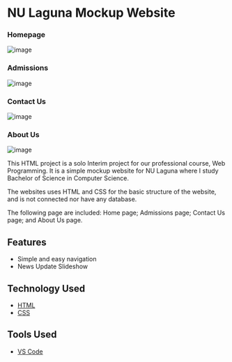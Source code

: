 # NU Laguna Mockup Website
### Homepage
![image](https://user-images.githubusercontent.com/54783569/139176282-f9416baf-0fe7-4326-b459-d0f67819b762.png)
### Admissions
![image](https://user-images.githubusercontent.com/54783569/139176352-03b7cf7a-7d77-44f2-b18c-754b70d9c92a.png)
### Contact Us
![image](https://user-images.githubusercontent.com/54783569/139176401-e697d41f-7693-4bbd-af66-b88ee20e73e5.png)
### About Us
![image](https://user-images.githubusercontent.com/54783569/139176436-d6757874-0eba-4c58-a55b-e5ae577297be.png)

This HTML project is a solo Interim project for our professional course, Web Programming. It is a simple mockup website for NU Laguna where I study Bachelor of Science in Computer Science.

The websites uses HTML and CSS for the basic structure of the website, and is not connected nor have any database.

The following page are included: Home page; Admissions page; Contact Us page; and About Us page.

## Features
* Simple and easy navigation
* News Update Slideshow

## Technology Used
* [HTML](https://html.com/)
* [CSS](https://www.w3.org/Style/CSS/Overview.en.html)

## Tools Used
* [VS Code](https://code.visualstudio.com/)
